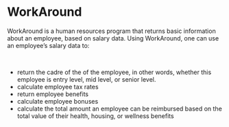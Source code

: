 # WorkAround
<p> WorkAround is a human resources program that returns basic information about an employee, based on salary data. Using WorkAround, one can use an employee’s salary data to:</p><br>
<ul>
<li>return the cadre of the of the employee, in other words, whether this employee is entry level, mid level, or senior level.</li>
<li>calculate employee tax rates</li>
<li>return employee benefits</li>
<li>calculate employee bonuses</li>
<li>calculate the total amount an employee can be reimbursed based on the total value of their health, housing, or wellness benefits</li>
</ul>